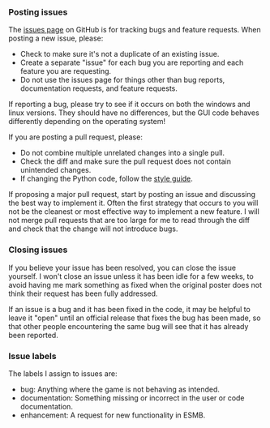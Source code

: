 ### Posting issues

The [issues page](https://github.com/shitwolfymakes/Endless-Sky-Mission-Builder/issues) on GitHub is for tracking bugs and feature requests. When posting a new issue, please:

* Check to make sure it's not a duplicate of an existing issue.
* Create a separate "issue" for each bug you are reporting and each feature you are requesting.
* Do not use the issues page for things other than bug reports, documentation requests, and feature requests.

If reporting a bug, please try to see if it occurs on both the windows and linux versions. They should have no differences, but the GUI code behaves differently depending on the operating system!

If you are posting a pull request, please:

* Do not combine multiple unrelated changes into a single pull.
* Check the diff and make sure the pull request does not contain unintended changes.
* If changing the Python code, follow the [style guide](https://github.com/shitwolfymakes/Endless-Sky-Mission-Builder/blob/master/style_guide.md).

If proposing a major pull request, start by posting an issue and discussing the best way to implement it. Often the first strategy that occurs to you will not be the cleanest or most effective way to implement a new feature. I will not merge pull requests that are too large for me to read through the diff and check that the change will not introduce bugs.

### Closing issues

If you believe your issue has been resolved, you can close the issue yourself. I won't close an issue unless it has been idle for a few weeks, to avoid having me mark something as fixed when the original poster does not think their request has been fully addressed.

If an issue is a bug and it has been fixed in the code, it may be helpful to leave it "open" until an official release that fixes the bug has been made, so that other people encountering the same bug will see that it has already been reported.

### Issue labels

The labels I assign to issues are:

* bug: Anything where the game is not behaving as intended.
* documentation: Something missing or incorrect in the user or code documentation.
* enhancement: A request for new functionality in ESMB.
